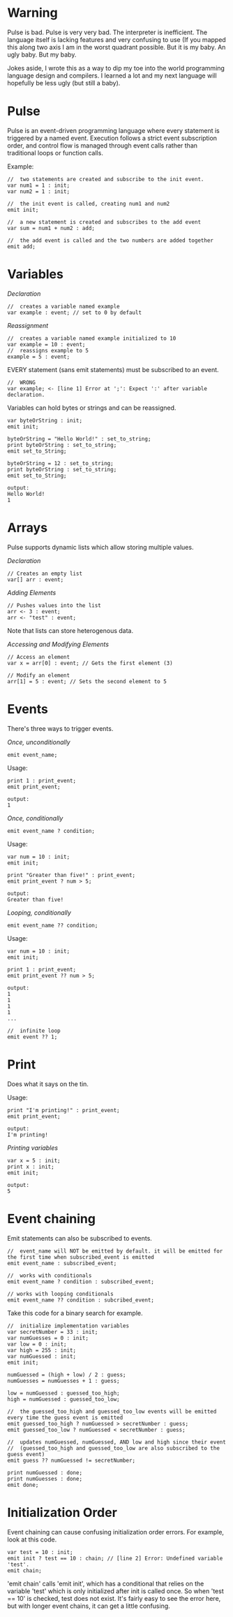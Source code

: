 # Warning
Pulse is bad. Pulse is very very bad. The interpreter is inefficient. The language itself is lacking features and very confusing to use (If you mapped this along two axis I am in the worst quadrant possible. But it is my baby. An ugly baby. But my baby.

Jokes aside, I wrote this as a way to dip my toe into the world programming language design and compilers. I learned a lot and my next language will hopefully be less ugly (but still a baby).  

# Pulse
Pulse is an event-driven programming language where every statement is triggered by a named event. Execution follows a strict event subscription order, and control flow is managed through event calls rather than traditional loops or function calls.

Example:

```
//  two statements are created and subscribe to the init event.
var num1 = 1 : init;
var num2 = 1 : init;

//  the init event is called, creating num1 and num2
emit init;

//  a new statement is created and subscribes to the add event
var sum = num1 + num2 : add;

//  the add event is called and the two numbers are added together
emit add;
```

# Variables

*Declaration*
```
//  creates a variable named example
var example : event; // set to 0 by default
```

*Reassignment*
```
//  creates a variable named example initialized to 10
var example = 10 : event;
//  reassigns example to 5
example = 5 : event;
```
EVERY statement (sans emit statements) must be subscribed to an event.
```
//  WRONG
var example; <- [line 1] Error at ';': Expect ':' after variable declaration.
```

Variables can hold bytes or strings and can be reassigned.
```
var byteOrString : init;
emit init;

byteOrString = "Hello World!" : set_to_string;
print byteOrString : set_to_string;
emit set_to_String;

byteOrString = 12 : set_to_string;
print byteOrString : set_to_string;
emit set_to_String;

output:
Hello World!
1
```


# Arrays
Pulse supports dynamic lists which allow storing multiple values.

*Declaration*
```
// Creates an empty list
var[] arr : event;
```

*Adding Elements*
```
// Pushes values into the list
arr <- 3 : event;
arr <- "test" : event;
```

Note that lists can store heterogenous data.

*Accessing and Modifying Elements*
```
// Access an element
var x = arr[0] : event; // Gets the first element (3)

// Modify an element
arr[1] = 5 : event; // Sets the second element to 5
```

# Events

There's three ways to trigger events.

*Once, unconditionally*
```
emit event_name;
```
Usage:
```
print 1 : print_event;
emit print_event;

output:
1
```

*Once, conditionally*

```
emit event_name ? condition;
```

Usage:
```
var num = 10 : init;
emit init;

print "Greater than five!" : print_event;
emit print_event ? num > 5;

output:
Greater than five!
```

*Looping, conditionally*
```
emit event_name ?? condition;
```

Usage:
```
var num = 10 : init;
emit init;

print 1 : print_event;
emit print_event ?? num > 5;

output:
1
1
1
1
...
```
```
//  infinite loop
emit event ?? 1;
```

# Print
Does what it says on the tin.

Usage:
```
print "I'm printing!" : print_event;
emit print_event;

output:
I'm printing!
```
*Printing variables*
```
var x = 5 : init;
print x : init;
emit init;

output:
5
```

# Event chaining
Emit statements can also be subscribed to events. 
```
//  event_name will NOT be emitted by default. it will be emitted for the first time when subscribed_event is emitted 
emit event_name : subscribed_event;

//  works with conditionals
emit event_name ? condition : subscribed_event;

// works with looping conditionals
emit event_name ?? condition : subcribed_event;
```
Take this code for a binary search for example.
```
//  initialize implementation variables
var secretNumber = 33 : init;
var numGuesses = 0 : init;
var low = 0 : init;
var high = 255 : init;
var numGuessed : init;
emit init;

numGuessed = (high + low) / 2 : guess;
numGuesses = numGuesses + 1 : guess;

low = numGuessed : guessed_too_high;
high = numGuessed : guessed_too_low;

//  the guessed_too_high and guessed_too_low events will be emitted every time the guess event is emitted
emit guessed_too_high ? numGuessed > secretNumber : guess;
emit guessed_too_low ? numGuessed < secretNumber : guess;

//  updates numGuessed, numGuessed, AND low and high since their event
//  (guessed_too_high and guessed_too_low are also subscribed to the guess event)
emit guess ?? numGuessed != secretNumber;

print numGuessed : done;
print numGuesses : done;
emit done;
```

# Initialization Order
Event chaining can cause confusing initialization order errors. For example, look at this code.
```
var test = 10 : init;
emit init ? test == 10 : chain; // [line 2] Error: Undefined variable 'test'.
emit chain;
```
'emit chain' calls 'emit init', which has a conditional that relies on the variable 'test' which is only initialized after init is called once. So when 'test == 10'  is checked, test does not exist. It's fairly easy to see the error here, but with longer event chains, it can get a little confusing.
